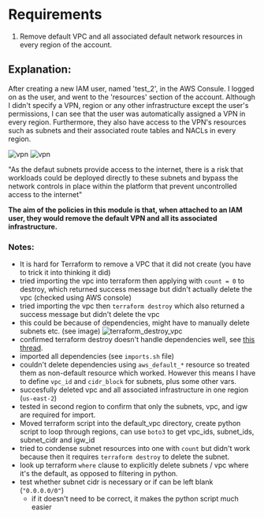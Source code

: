 # Requirements
1. Remove default VPC and all associated default network resources in every region of the account. 

## Explanation:
After creating a new IAM user, named 'test_2', in the AWS Consule. I logged on as the user, and went to the 'resources' section of the account. Although I didn't specify a VPN, region or any other infrastructure except the user's permissions, I can see that the user was automatically assigned a VPN in every region. Furthermore, they also have access to the VPN's resources such as subnets and their associated route tables and NACLs in every region.


![vpn](./.../images/vpc_before_2)
![vpn](./.../images/vpc_before_3)


"As the defaut subnets provide access to the internet, there is a risk that workloads could be deployed directly to these subnets and bypass the network controls in place within the platform that prevent uncontrolled access to the internet" 

**The aim of the policies in this module is that, when attached to an IAM user, they would remove the default VPN and all its associated infrastructure.**

### Notes:
- It is hard for Terraform to remove a VPC that it did not create (you have to trick it into thinking it did)
- tried importing the vpc into terraform then applying with `count = 0` to destroy, which returned success message but didn't actually delete the vpc (checked using AWS console)
- tried importing the vpc then `terraform destroy` which also returned a success message but didn't delete the vpc 
- this could be because of dependencies, might have to manually delete subnets etc. (see image)
![terraform_destroy_vpc](./images/destroy_vpc)
- confirmed terraform destroy doesn't handle dependencies well, see [this thread](https://github.com/hashicorp/terraform-provider-aws/issues/2445).
- imported all dependencies (see `imports.sh` file)
- couldn't delete dependencies using `aws_default_*` resource so treated them as non-default resource which worked. However this means I have to define `vpc_id` and `cidr_block` for subnets, plus some other vars. 
- succesfully deleted vpc and all associated infrastructure in one region (`us-east-2`)
- tested in second region to confirm that only the subnets, vpc, and igw are required for import. 
- Moved terraform script into the default_vpc directory, create python script to loop through regions, can use `boto3` to get vpc_ids, subnet_ids, subnet_cidr and igw_id
- tried to condense subnet resources into one with `count` but didn't work because then it requires `terraform destroy` to delete the subnet. 
- look up terraform `where` clause to explicitly delete subnets / vpc where it's the default, as opposed to filtering in python. 
- test whether subnet cidr is necessary or if can be left blank (`"0.0.0.0/0"`)
    - if it doesn't need to be correct, it makes the python script much easier
